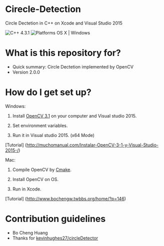 # Cirecle-Detection
Circle Dectetion in C++ on Xcode and Visual Studio 2015

![C++ 4.3.1](https://img.shields.io/badge/C++-14-orange.svg)
![Platforms OS X | Windows](https://img.shields.io/badge/Platforms-OS%20X%20%7C%20Windows%20%7C-lightgray.svg)

# What is this repository for? ###

* Quick summary: Circle Dectetion implemented by OpenCV
* Version 2.0.0

# How do I get set up? ###

Windows:

1. Install [OpenCV 3.1](http://opencv.org/) on your computer and Visual studio 2015.

2. Set environment variables.

3. Run it in Visual studio 2015. (x64 Mode)

  [Tutorial] (http://muchomanual.com/Instalar-OpenCV-3-1-y-Visual-Studio-2015-/)

Mac:

1. Compile OpenCV by [Cmake](https://cmake.org/).

2. Install OpenCV on OS.

3. Run in Xcode.

  [Tutorial] (http://www.bochengw.twbbs.org/home/?p=146)

# Contribution guidelines ###
* Bo Cheng Huang
* Thanks for [kevinhughes27/circleDetector](https://github.com/kevinhughes27/circleDetector)
